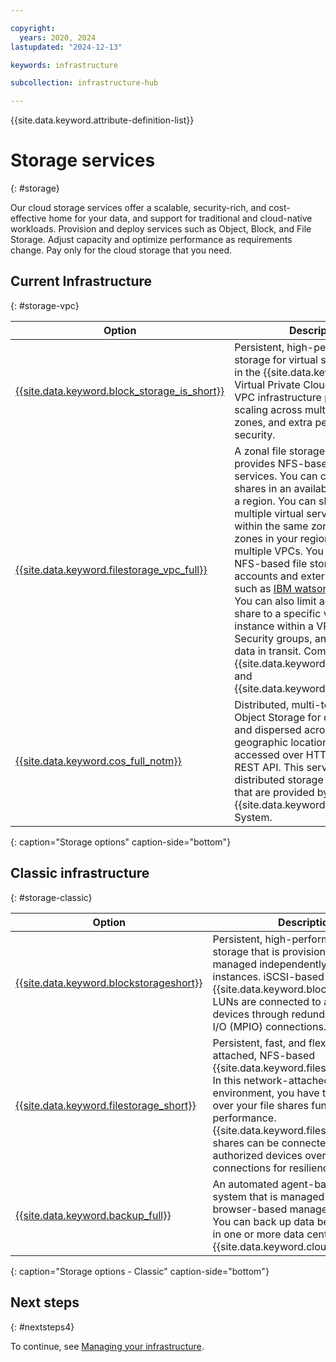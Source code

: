 ```yaml
---

copyright:
  years: 2020, 2024
lastupdated: "2024-12-13"

keywords: infrastructure

subcollection: infrastructure-hub

---
```


{{site.data.keyword.attribute-definition-list}}

# Storage services
{: #storage}

Our cloud storage services offer a scalable, security-rich, and cost-effective home for your data, and support for traditional and cloud-native workloads. Provision and deploy services such as Object, Block, and File Storage. Adjust capacity and optimize performance as requirements change. Pay only for the cloud storage that you need.

## Current Infrastructure
{: #storage-vpc}

| Option | Description |
|--------|---------------|
| [{{site.data.keyword.block_storage_is_short}}](/docs/vpc?topic=vpc-block-storage-about) | Persistent, high-performance data storage for virtual server instances in the {{site.data.keyword.cloud}} Virtual Private Cloud (VPC). The VPC infrastructure provides rapid scaling across multiple regions and zones, and extra performance and security.  |
| [{{site.data.keyword.filestorage_vpc_full}}](/docs/vpc?topic=vpc-file-storage-vpc-about) | A zonal file storage offering that provides NFS-based file storage services. You can create file shares in an availability zone within a region. You can share them with multiple virtual server instances within the same zone or other zones in your region, across multiple VPCs. You can share your NFS-based file storage across accounts and external services, such as [IBM watsonx](https://dataplatform.cloud.ibm.com/docs/content/wsj/getting-started/welcome-main.html?context=wx){: external}. You can also limit access to a file share to a specific virtual server instance within a VPC by using Security groups, and encrypt the data in transit. Compatible with {{site.data.keyword.vsi_is_short}} and {{site.data.keyword.bm_is_short}}. |
| [{{site.data.keyword.cos_full_notm}}](/docs/cloud-object-storage?topic=cloud-object-storage-getting-started-cloud-object-storage) | Distributed, multi-tenant Cloud Object Storage for data encrypted and dispersed across multiple geographic locations, which are accessed over HTTP by using a REST API. This service uses the distributed storage technologies that are provided by the {{site.data.keyword.cos_full_notm}} System. |
{: caption="Storage options" caption-side="bottom"}

## Classic infrastructure
{: #storage-classic}

| Option | Description |
|--------|---------------|
| [{{site.data.keyword.blockstorageshort}}](/docs/BlockStorage?topic=BlockStorage-getting-started) | Persistent, high-performance iSCSI storage that is provisioned and managed independently of Compute instances. iSCSI-based {{site.data.keyword.blockstorageshort}} LUNs are connected to authorized devices through redundant multi-path I/O (MPIO) connections. |
| [{{site.data.keyword.filestorage_short}}](/docs/FileStorage?topic=FileStorage-getting-started) | Persistent, fast, and flexible network-attached, NFS-based {{site.data.keyword.filestorage_short}}. In this network-attached storage (NAS) environment, you have total control over your file shares function and performance. {{site.data.keyword.filestorage_short}} shares can be connected to up to 64 authorized devices over routed TCP/IP connections for resiliency. |
| [{{site.data.keyword.backup_full}}](/docs/Backup?topic=Backup-getting-started) | An automated agent-based backup system that is managed through a browser-based management utility. You can back up data between servers in one or more data centers on the {{site.data.keyword.cloud}} network. |
{: caption="Storage options - Classic" caption-side="bottom"}

## Next steps
{: #nextsteps4}

To continue, see [Managing your infrastructure](/docs/cloud-infrastructure?topic=cloud-infrastructure-managing).
